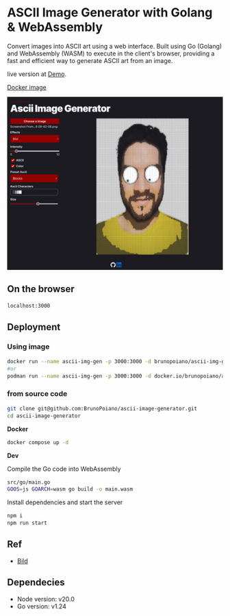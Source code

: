 # ASCII Image Generator with Golang & WebAssembly

Convert images into ASCII art using a web interface. Built using Go (Golang) and WebAssembly (WASM) to execute in the client's browser, providing a fast and efficient way to generate ASCII art from an image.

live version at [Demo](ascii-image-generator-two.vercel.app/).

[Docker image](https://hub.docker.com/repository/docker/brunopoiano/ascii-img-generator/general)

![Screenshot of the App.](/src/assets/demo.png)

## On the browser
`localhost:3000`

## Deployment
### Using image
```bash
docker run --name ascii-img-gen -p 3000:3000 -d brunopoiano/ascii-img-generator
#or
podman run --name ascii-img-gen -p 3000:3000 -d docker.io/brunopoiano/ascii-img-generator
```

### from source code
```bash
git clone git@github.com:BrunoPoiano/ascii-image-generator.git
cd ascii-image-generator
```
**Docker**
```bash
docker compose up -d
```

**Dev**

Compile the Go code into WebAssembly
```bash
src/go/main.go
GOOS=js GOARCH=wasm go build -o main.wasm
```
Install dependencies and start the server
```bash
npm i
npm run start
```

## Ref
 - [Bild](https://github.com/anthonynsimon/bild)

## Dependecies
- Node version: v20.0
- Go version: v1.24
